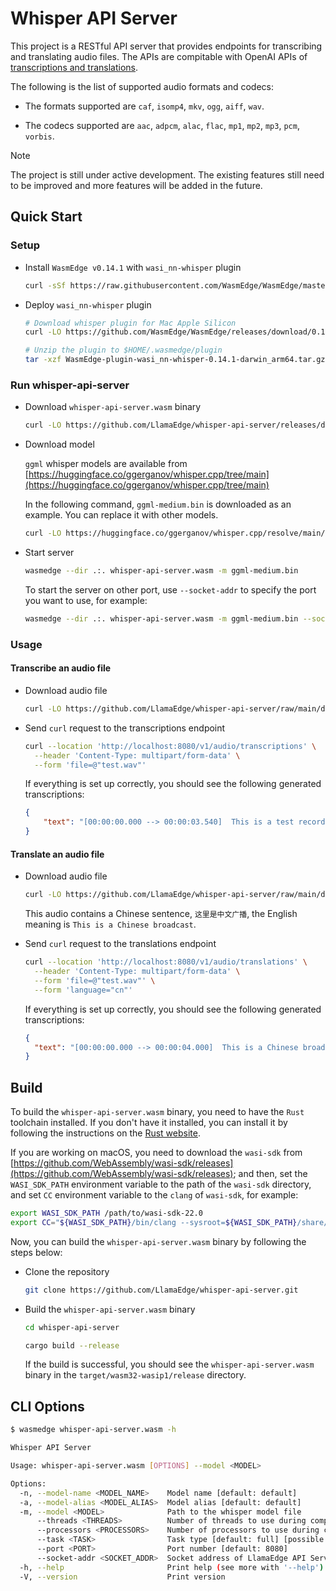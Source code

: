 # Whisper API Server

This project is a RESTful API server that provides endpoints for transcribing and translating audio files. The APIs are compitable with OpenAI APIs of [transcriptions and translations](https://platform.openai.com/docs/api-reference/audio).

The following is the list of supported audio formats and codecs:

- The formats supported are `caf`, `isomp4`, `mkv`, `ogg`, `aiff`, `wav`.

- The codecs supported are `aac`, `adpcm`, `alac`, `flac`, `mp1`, `mp2`, `mp3`, `pcm`, `vorbis`.

> [!NOTE]
> The project is still under active development. The existing features still need to be improved and more features will be added in the future.

## Quick Start

### Setup

- Install `WasmEdge v0.14.1` with `wasi_nn-whisper` plugin

  ```bash
  curl -sSf https://raw.githubusercontent.com/WasmEdge/WasmEdge/master/utils/install_v2.sh | bash -s -- -v 0.14.1
  ```

- Deploy `wasi_nn-whisper` plugin

  ```bash
  # Download whisper plugin for Mac Apple Silicon
  curl -LO https://github.com/WasmEdge/WasmEdge/releases/download/0.14.1/WasmEdge-plugin-wasi_nn-whisper-0.14.1-darwin_arm64.tar.gz

  # Unzip the plugin to $HOME/.wasmedge/plugin
  tar -xzf WasmEdge-plugin-wasi_nn-whisper-0.14.1-darwin_arm64.tar.gz -C $HOME/.wasmedge/plugin
  ```

### Run whisper-api-server

- Download `whisper-api-server.wasm` binary

  ```bash
  curl -LO https://github.com/LlamaEdge/whisper-api-server/releases/download/0.3.0/whisper-api-server.wasm
  ```

- Download model

  `ggml` whisper models are available from [https://huggingface.co/ggerganov/whisper.cpp/tree/main](https://huggingface.co/ggerganov/whisper.cpp/tree/main)

  In the following command, `ggml-medium.bin` is downloaded as an example. You can replace it with other models.

  ```bash
  curl -LO https://huggingface.co/ggerganov/whisper.cpp/resolve/main/ggml-medium.bin
  ```

- Start server

  ```bash
  wasmedge --dir .:. whisper-api-server.wasm -m ggml-medium.bin
  ```

  To start the server on other port, use `--socket-addr` to specify the port you want to use, for example:

  ```bash
  wasmedge --dir .:. whisper-api-server.wasm -m ggml-medium.bin --socket-addr 0.0.0.0:10086
  ```

### Usage

#### Transcribe an audio file

- Download audio file

  ```bash
  curl -LO https://github.com/LlamaEdge/whisper-api-server/raw/main/data/test.wav

  ```

- Send `curl` request to the transcriptions endpoint

  ```bash
  curl --location 'http://localhost:8080/v1/audio/transcriptions' \
    --header 'Content-Type: multipart/form-data' \
    --form 'file=@"test.wav"'
  ```

  If everything is set up correctly, you should see the following generated transcriptions:

  ```json
  {
      "text": "[00:00:00.000 --> 00:00:03.540]  This is a test record for Whisper.cpp"
  }
  ```

#### Translate an audio file

- Download audio file

  ```bash
  curl -LO https://github.com/LlamaEdge/whisper-api-server/raw/main/data/test_cn.wav
  ```

  This audio contains a Chinese sentence, `这里是中文广播`, the English meaning is `This is a Chinese broadcast`.

- Send `curl` request to the translations endpoint

  ```bash
  curl --location 'http://localhost:8080/v1/audio/translations' \
    --header 'Content-Type: multipart/form-data' \
    --form 'file=@"test.wav"' \
    --form 'language="cn"'
  ```

  If everything is set up correctly, you should see the following generated transcriptions:

  ```json
  {
    "text": "[00:00:00.000 --> 00:00:04.000]  This is a Chinese broadcast."
  }
  ```

## Build

To build the `whisper-api-server.wasm` binary, you need to have the `Rust` toolchain installed. If you don't have it installed, you can install it by following the instructions on the [Rust website](https://www.rust-lang.org/tools/install).

If you are working on macOS, you need to download the `wasi-sdk` from [https://github.com/WebAssembly/wasi-sdk/releases](https://github.com/WebAssembly/wasi-sdk/releases); and then, set the `WASI_SDK_PATH` environment variable to the path of the `wasi-sdk` directory, and set `CC` environment variable to the `clang` of `wasi-sdk`, for example:

  ```bash
  export WASI_SDK_PATH /path/to/wasi-sdk-22.0
  export CC="${WASI_SDK_PATH}/bin/clang --sysroot=${WASI_SDK_PATH}/share/wasi-sysroot"
  ```

Now, you can build the `whisper-api-server.wasm` binary by following the steps below:

- Clone the repository

  ```bash
  git clone https://github.com/LlamaEdge/whisper-api-server.git
  ```

- Build the `whisper-api-server.wasm` binary

  ```bash
  cd whisper-api-server

  cargo build --release
  ```

  If the build is successful, you should see the `whisper-api-server.wasm` binary in the `target/wasm32-wasip1/release` directory.

## CLI Options

```bash
$ wasmedge whisper-api-server.wasm -h

Whisper API Server

Usage: whisper-api-server.wasm [OPTIONS] --model <MODEL>

Options:
  -n, --model-name <MODEL_NAME>    Model name [default: default]
  -a, --model-alias <MODEL_ALIAS>  Model alias [default: default]
  -m, --model <MODEL>              Path to the whisper model file
      --threads <THREADS>          Number of threads to use during computation [default: 4]
      --processors <PROCESSORS>    Number of processors to use during computation [default: 1]
      --task <TASK>                Task type [default: full] [possible values: transcribe, translate, full]
      --port <PORT>                Port number [default: 8080]
      --socket-addr <SOCKET_ADDR>  Socket address of LlamaEdge API Server instance. For example, `0.0.0.0:8080`
  -h, --help                       Print help (see more with '--help')
  -V, --version                    Print version
```
